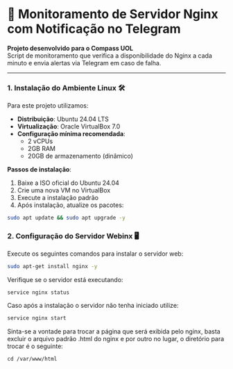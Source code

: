 # 📡 Monitoramento de Servidor Nginx com Notificação no Telegram

**Projeto desenvolvido para o Compass UOL**  
Script de monitoramento que verifica a disponibilidade do Nginx a cada minuto e envia alertas via Telegram em caso de falha.

---

### 1. Instalação do Ambiente Linux 🛠

Para este projeto utilizamos:
- **Distribuição**: Ubuntu 24.04 LTS
- **Virtualização**: Oracle VirtualBox 7.0
- **Configuração mínima recomendada**:
  - 2 vCPUs
  - 2GB RAM
  - 20GB de armazenamento (dinâmico)

**Passos de instalação**:
1. Baixe a ISO oficial do Ubuntu 24.04
2. Crie uma nova VM no VirtualBox
3. Execute a instalação padrão
4. Após instalação, atualize os pacotes:
```bash
sudo apt update && sudo apt upgrade -y
```

### 2. Configuração do Servidor Webinx 🖥️

Execute os seguintes comandos para instalar o servidor web:
```bash
sudo apt-get install nginx -y
```

Verifique se o servidor está executando:
```
service nginx status
```

Caso após a instalação o servidor não tenha iniciado utilize: 
```bash
service nginx start
```

Sinta-se a vontade para trocar a página que será exibida pelo nginx, basta excluir o arquivo padrão .html do nginx e por outro no lugar, o diretório para trocar é o seguinte:

```
cd /var/www/html
```
